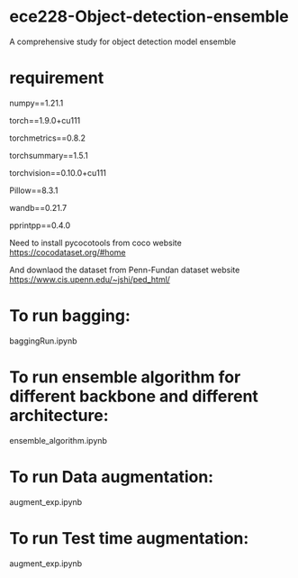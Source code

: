 # ece228-Object-detection-ensemble
A comprehensive study for object detection model ensemble
# requirement
  numpy==1.21.1
  
  torch==1.9.0+cu111
  
  torchmetrics==0.8.2
  
  torchsummary==1.5.1
  
  torchvision==0.10.0+cu111
  
  Pillow==8.3.1
  
  wandb==0.21.7
  
  pprintpp==0.4.0
  
  Need to install pycocotools from coco website
  https://cocodataset.org/#home
  
  And downlaod the dataset from Penn-Fundan dataset website
  https://www.cis.upenn.edu/~jshi/ped_html/
  
  
  
 
# To run bagging:
  baggingRun.ipynb
# To run ensemble algorithm for different backbone and different architecture:
  ensemble_algorithm.ipynb
# To run Data augmentation:
  augment_exp.ipynb
# To run Test time augmentation:
  augment_exp.ipynb
